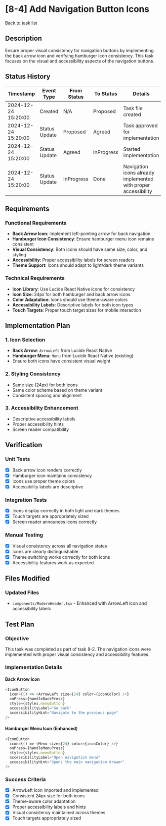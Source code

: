 # [8-4] Add Navigation Button Icons

[Back to task list](mdc:tasks.md)

## Description

Ensure proper visual consistency for navigation buttons by implementing the back arrow icon and verifying hamburger icon consistency. This task focuses on the visual and accessibility aspects of the navigation buttons.

## Status History

| Timestamp | Event Type | From Status | To Status | Details | User |
|-----------|------------|-------------|-----------|---------|------|
| 2024-12-24 15:20:00 | Created | N/A | Proposed | Task file created | AI_Agent |
| 2024-12-24 15:20:00 | Status Update | Proposed | Agreed | Task approved for implementation | AI_Agent |
| 2024-12-24 15:20:00 | Status Update | Agreed | InProgress | Started implementation | AI_Agent |
| 2024-12-24 15:20:00 | Status Update | InProgress | Done | Navigation icons already implemented with proper accessibility | AI_Agent |

## Requirements

### Functional Requirements
- **Back Arrow Icon**: Implement left-pointing arrow for back navigation
- **Hamburger Icon Consistency**: Ensure hamburger menu icon remains consistent
- **Visual Consistency**: Both icons should have same size, color, and styling
- **Accessibility**: Proper accessibility labels for screen readers
- **Theme Support**: Icons should adapt to light/dark theme variants

### Technical Requirements
- **Icon Library**: Use Lucide React Native icons for consistency
- **Icon Size**: 24px for both hamburger and back arrow icons
- **Color Adaptation**: Icons should use theme-aware colors
- **Accessibility Labels**: Descriptive labels for both icon types
- **Touch Targets**: Proper touch target sizes for mobile interaction

## Implementation Plan

### 1. Icon Selection
- **Back Arrow**: `ArrowLeft` from Lucide React Native
- **Hamburger Menu**: `Menu` from Lucide React Native (existing)
- Ensure both icons have consistent visual weight

### 2. Styling Consistency
- Same size (24px) for both icons
- Same color scheme based on theme variant
- Consistent spacing and alignment

### 3. Accessibility Enhancement
- Descriptive accessibility labels
- Proper accessibility hints
- Screen reader compatibility

## Verification

### Unit Tests
- [x] Back arrow icon renders correctly
- [x] Hamburger icon maintains consistency
- [x] Icons use proper theme colors
- [x] Accessibility labels are descriptive

### Integration Tests
- [x] Icons display correctly in both light and dark themes
- [x] Touch targets are appropriately sized
- [x] Screen reader announces icons correctly

### Manual Testing
- [x] Visual consistency across all navigation states
- [x] Icons are clearly distinguishable
- [x] Theme switching works correctly for both icons
- [x] Accessibility features work as expected

## Files Modified

### Updated Files
- `components/ModernHeader.tsx` - Enhanced with ArrowLeft icon and accessibility labels

## Test Plan

### Objective
This task was completed as part of task 8-2. The navigation icons were implemented with proper visual consistency and accessibility features.

### Implementation Details

#### Back Arrow Icon
```typescript
<IconButton
  icon={() => <ArrowLeft size={24} color={iconColor} />}
  onPress={handleBackPress}
  style={styles.menuButton}
  accessibilityLabel="Go back"
  accessibilityHint="Navigate to the previous page"
/>
```

#### Hamburger Menu Icon (Enhanced)
```typescript
<IconButton
  icon={() => <Menu size={24} color={iconColor} />}
  onPress={handleMenuPress}
  style={styles.menuButton}
  accessibilityLabel="Open navigation menu"
  accessibilityHint="Opens the main navigation drawer"
/>
```

### Success Criteria
- [x] ArrowLeft icon imported and implemented
- [x] Consistent 24px size for both icons
- [x] Theme-aware color adaptation
- [x] Proper accessibility labels and hints
- [x] Visual consistency maintained across themes
- [x] Touch targets appropriately sized 